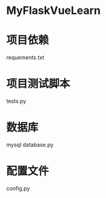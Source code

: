 # MyFlaskVueLearn

# 项目依赖

requements.txt

# 项目测试脚本

tests.py

# 数据库

mysql
database.py

# 配置文件
config.py



